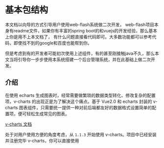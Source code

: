 # 基本包结构

本文档以向导的方式引导用户使用web-flash系统做二次开发， web-flash项目本身有readme文件，如果你有丰富的spring boot的和vuejs的开发经验，那么基本上你是用不上本文档了， 有什么问题直接看代码即可。大多数功能都可以参考代码，即使找不到的google和百度也能帮到你。

但是考虑到有的开发者可能初次使用上述组件，有的甚至刚接触java不久，那么本文当将引导你一步步使用本系统搭建一个后台管理系统，并在此基础上做二次开发。

## 介绍

在使用 echarts 生成图表时，经常需要做繁琐的数据类型转化、修改复杂的配置项，v-charts 的出现正是为了解决这个痛点。基于 Vue2.0 和 echarts 封装的 v-charts 图表组件，只需要统一提供一种对前后端都友好的数据格式设置简单的配置项，便可轻松生成常见的图表。

[v-charts 文档](https://v-charts.js.org/#/)

处于对用户使用方便的角度考虑，从 `1.1.3` 开始使用 v-charts。项目中已经安装并注册完毕 v-charts，你可以直接使用